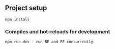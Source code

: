 ## Project setup
```
npm install
```

### Compiles and hot-reloads for development
```
npm run dev - run BE and FE concurrently
```
